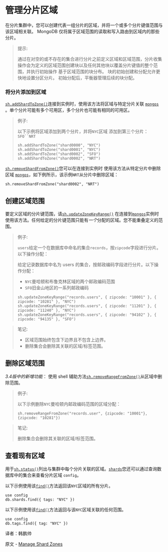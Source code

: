 # 管理分片区域 

在分片集群中，您可以创建代表一组分片的区域，并将一个或多个分片键值范围与该区域相关联。 MongoDB 仅将属于区域范围的读取和写入路由到区域内的那些分片。

> 提示:
>
> 通过在对空的或不存在的集合进行分片之前定义区域和区域范围，分片收集操作会为定义的区域范围创建块以及任何其他块以覆盖分片键值的整个范围，并执行初始操作 基于区域范围的块分布。 块的初始创建和分配允许更快地设置分区分片。 初始分配后，平衡器管理后续的块分配。

### 将分片添加到区域

[`sh.addShardToZone()`](https://www.mongodb.com/docs/v4.4/reference/method/sh.addShardToZone/#mongodb-method-sh.addShardToZone)连接到实例时，使用该方法将区域与特定分片关联 [`mongos`](https://www.mongodb.com/docs/v4.4/reference/program/mongos/#mongodb-binary-bin.mongos) 。单个分片可能有多个可用区，多个分片也可能有相同的可用区。

> 例子:
>
> 以下示例将区域添加到两个分片，并将`NYC`区域 添加到第三个分片：`SFO``NRT`
>
> ```
> sh.addShardToZone("shard0000", "NYC")
> sh.addShardToZone("shard0001", "NYC")
> sh.addShardToZone("shard0002", "SFO")
> sh.addShardToZone("shard0002", "NRT")
> ```

[`sh.removeShardFromZone()`](https://www.mongodb.com/docs/v4.4/reference/method/sh.removeShardFromZone/#mongodb-method-sh.removeShardFromZone)您可以在连接到实例时 使用该方法从特定分片中删除区域 [`mongos`](https://www.mongodb.com/docs/v4.4/reference/program/mongos/#mongodb-binary-bin.mongos)，如下例所示，该示例`NRT`从分片中删除区域：

```
sh.removeShardFromZone("shard0002", "NRT")
```

## 创建区域范围

要定义区域的分片键范围，请[`sh.updateZoneKeyRange()`](https://www.mongodb.com/docs/v4.4/reference/method/sh.updateZoneKeyRange/#mongodb-method-sh.updateZoneKeyRange) 在连接到[`mongos`](https://www.mongodb.com/docs/v4.4/reference/program/mongos/#mongodb-binary-bin.mongos)实例时使用该方法。任何给定的分片键范围只能有*一个*分配的区域。您不能重叠定义的范围。

> 例子:
>
> `users`给定一个在数据库中命名的集合`records`，按`zipcode`字段进行分片。以下操作分配：
>
> 给定记录数据库中名为 users 的集合，按邮政编码字段进行分片。以下操作分配：
>
> * `NYC`曼哈顿和布鲁克林区域的两个邮政编码范围
> * `SFO`旧金山地区的一系列邮政编码
>
> ```
> sh.updateZoneKeyRange("records.users", { zipcode: "10001" }, { zipcode: "10281" }, "NYC")
> sh.updateZoneKeyRange("records.users", { zipcode: "11201" }, { zipcode: "11240" }, "NYC")
> sh.updateZoneKeyRange("records.users", { zipcode: "94102" }, { zipcode: "94135" }, "SFO")
> ```

> 笔记:
>
> - 区域范围始终包含下边界且不包含上边界。
> - 删除集合会删除其关联的区域/标签范围。

## 删除区域范围

*3.4版中的新增功能*： 使用 shell 辅助方法[`sh.removeRangeFromZone()`](https://www.mongodb.com/docs/v4.4/reference/method/sh.removeRangeFromZone/#mongodb-method-sh.removeRangeFromZone)从区域中删除范围。

> 例子:
>
> 以下示例删除`NYC`曼哈顿内邮政编码范围的区域分配：
>
> ```
> sh.removeRangeFromZone("records.user", {zipcode: "10001"}, {zipcode: "10281"})
> ```

> 笔记:
>
> 删除集合会删除其关联的区域/标签范围。

## 查看现有区域

用于[`sh.status()`](https://www.mongodb.com/docs/v4.4/reference/method/sh.status/#mongodb-method-sh.status)列出与集群中每个分片关联的区域。[`shards`](https://www.mongodb.com/docs/v4.4/reference/config-database/#mongodb-data-config.shards)您还可以通过查询数据库中的集合来查看分片区域 `config`。

以下示例使用该[`find()`](https://www.mongodb.com/docs/v4.4/reference/method/db.collection.find/#mongodb-method-db.collection.find)方法返回该`NYC`区域的所有分片。

```
use config
db.shards.find({ tags: "NYC" })
```

以下示例使用该[`find()`](https://www.mongodb.com/docs/v4.4/reference/method/db.collection.find/#mongodb-method-db.collection.find)方法返回与该`NYC`区域关联的任何范围。

```
use config
db.tags.find({ tag: "NYC" })
```









译者：韩鹏帅

原文 - [Manage Shard Zones]( https://docs.mongodb.com/manual/tutorial/manage-shard-zone/ )

